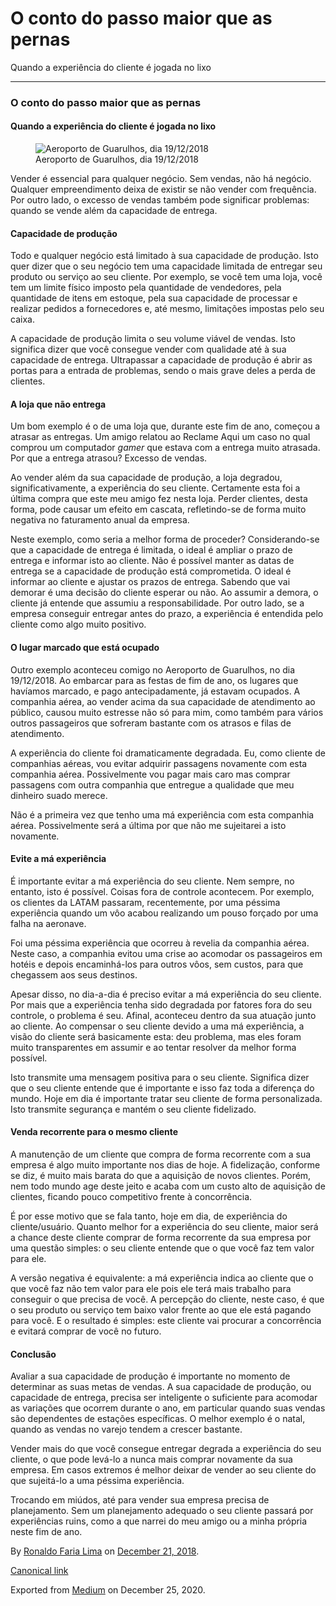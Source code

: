 O conto do passo maior que as pernas
====================================

Quando a experiência do cliente é jogada no lixo

------------------------------------------------------------------------

### O conto do passo maior que as pernas

#### Quando a experiência do cliente é jogada no lixo

<figure>
<img src="https://cdn-images-1.medium.com/max/800/1*Yg_cOPL5KDMjjYW57GAvzg.jpeg" alt="Aeroporto de Guarulhos, dia 19/12/2018" class="graf-image" /><figcaption>Aeroporto de Guarulhos, dia 19/12/2018</figcaption>
</figure>Vender é essencial para qualquer negócio. Sem vendas, não há
negócio. Qualquer empreendimento deixa de existir se não vender com
frequência. Por outro lado, o excesso de vendas também pode significar
problemas: quando se vende além da capacidade de entrega.

#### Capacidade de produção

Todo e qualquer negócio está limitado à sua capacidade de produção. Isto
quer dizer que o seu negócio tem uma capacidade limitada de entregar seu
produto ou serviço ao seu cliente. Por exemplo, se você tem uma loja,
você tem um limite físico imposto pela quantidade de vendedores, pela
quantidade de itens em estoque, pela sua capacidade de processar e
realizar pedidos a fornecedores e, até mesmo, limitações impostas pelo
seu caixa.

A capacidade de produção limita o seu volume viável de vendas. Isto
significa dizer que você consegue vender com qualidade até à sua
capacidade de entrega. Ultrapassar a capacidade de produção é abrir as
portas para a entrada de problemas, sendo o mais grave deles a perda de
clientes.

#### A loja que não entrega

Um bom exemplo é o de uma loja que, durante este fim de ano, começou a
atrasar as entregas. Um amigo relatou ao Reclame Aqui um caso no qual
comprou um computador *gamer* que estava com a entrega muito atrasada.
Por que a entrega atrasou? Excesso de vendas.

Ao vender além da sua capacidade de produção, a loja degradou,
significativamente, a experiência do seu cliente. Certamente esta foi a
última compra que este meu amigo fez nesta loja. Perder clientes, desta
forma, pode causar um efeito em cascata, refletindo-se de forma muito
negativa no faturamento anual da empresa.

Neste exemplo, como seria a melhor forma de proceder? Considerando-se
que a capacidade de entrega é limitada, o ideal é ampliar o prazo de
entrega e informar isto ao cliente. Não é possível manter as datas de
entrega se a capacidade de produção está comprometida. O ideal é
informar ao cliente e ajustar os prazos de entrega. Sabendo que vai
demorar é uma decisão do cliente esperar ou não. Ao assumir a demora, o
cliente já entende que assumiu a responsabilidade. Por outro lado, se a
empresa conseguir entregar antes do prazo, a experiência é entendida
pelo cliente como algo muito positivo.

#### O lugar marcado que está ocupado

Outro exemplo aconteceu comigo no Aeroporto de Guarulhos, no dia
19/12/2018. Ao embarcar para as festas de fim de ano, os lugares que
havíamos marcado, e pago antecipadamente, já estavam ocupados. A
companhia aérea, ao vender acima da sua capacidade de atendimento ao
público, causou muito estresse não só para mim, como também para vários
outros passageiros que sofreram bastante com os atrasos e filas de
atendimento.

A experiência do cliente foi dramaticamente degradada. Eu, como cliente
de companhias aéreas, vou evitar adquirir passagens novamente com esta
companhia aérea. Possivelmente vou pagar mais caro mas comprar passagens
com outra companhia que entregue a qualidade que meu dinheiro suado
merece.

Não é a primeira vez que tenho uma má experiência com esta companhia
aérea. Possivelmente será a última por que não me sujeitarei a isto
novamente.

#### Evite a má experiência

É importante evitar a má experiência do seu cliente. Nem sempre, no
entanto, isto é possível. Coisas fora de controle acontecem. Por
exemplo, os clientes da LATAM passaram, recentemente, por uma péssima
experiência quando um vôo acabou realizando um pouso forçado por uma
falha na aeronave.

Foi uma péssima experiência que ocorreu à revelia da companhia aérea.
Neste caso, a companhia evitou uma crise ao acomodar os passageiros em
hotéis e depois encaminhá-los para outros vôos, sem custos, para que
chegassem aos seus destinos.

Apesar disso, no dia-a-dia é preciso evitar a má experiência do seu
cliente. Por mais que a experiência tenha sido degradada por fatores
fora do seu controle, o problema é seu. Afinal, aconteceu dentro da sua
atuação junto ao cliente. Ao compensar o seu cliente devido a uma má
experiência, a visão do cliente será basicamente esta: deu problema, mas
eles foram muito transparentes em assumir e ao tentar resolver da melhor
forma possível.

Isto transmite uma mensagem positiva para o seu cliente. Significa dizer
que o seu cliente entende que é importante e isso faz toda a diferença
do mundo. Hoje em dia é importante tratar seu cliente de forma
personalizada. Isto transmite segurança e mantém o seu cliente
fidelizado.

#### Venda recorrente para o mesmo cliente

A manutenção de um cliente que compra de forma recorrente com a sua
empresa é algo muito importante nos dias de hoje. A fidelização,
conforme se diz, é muito mais barata do que a aquisição de novos
clientes. Porém, nem todo mundo age deste jeito e acaba com um custo
alto de aquisição de clientes, ficando pouco competitivo frente à
concorrência.

É por esse motivo que se fala tanto, hoje em dia, de experiência do
cliente/usuário. Quanto melhor for a experiência do seu cliente, maior
será a chance deste cliente comprar de forma recorrente da sua empresa
por uma questão simples: o seu cliente entende que o que você faz tem
valor para ele.

A versão negativa é equivalente: a má experiência indica ao cliente que
o que você faz não tem valor para ele pois ele terá mais trabalho para
conseguir o que precisa de você. A percepção do cliente, neste caso, é
que o seu produto ou serviço tem baixo valor frente ao que ele está
pagando para você. E o resultado é simples: este cliente vai procurar a
concorrência e evitará comprar de você no futuro.

#### Conclusão

Avaliar a sua capacidade de produção é importante no momento de
determinar as suas metas de vendas. A sua capacidade de produção, ou
capacidade de entrega, precisa ser inteligente o suficiente para
acomodar as variações que ocorrem durante o ano, em particular quando
suas vendas são dependentes de estações específicas. O melhor exemplo é
o natal, quando as vendas no varejo tendem a crescer bastante.

Vender mais do que você consegue entregar degrada a experiência do seu
cliente, o que pode levá-lo a nunca mais comprar novamente da sua
empresa. Em casos extremos é melhor deixar de vender ao seu cliente do
que sujeitá-lo a uma péssima experiência.

Trocando em miúdos, até para vender sua empresa precisa de planejamento.
Sem um planejamento adequado o seu cliente passará por experiências
ruins, como a que narrei do meu amigo ou a minha própria neste fim de
ano.

By
<a href="https://medium.com/@ronaldolima" class="p-author h-card">Ronaldo Faria Lima</a>
on [December 21, 2018](https://medium.com/p/55c2ccfa51a8).

<a href="https://medium.com/@ronaldolima/o-conto-do-passo-maior-que-as-pernas-55c2ccfa51a8" class="p-canonical">Canonical link</a>

Exported from [Medium](https://medium.com) on December 25, 2020.
